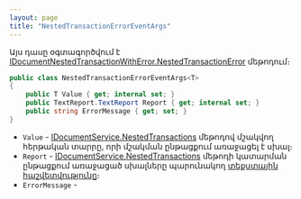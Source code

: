 ```yaml
---
layout: page
title: "NestedTransactionErrorEventArgs" 
---
```


Այս դասը օգտագործվում է [IDocumentNestedTransactionWithError.NestedTransactionError](../IDocumentNestedTransactionWithError/NestedTransactionError.md) մեթոդում։

```c#
public class NestedTransactionErrorEventArgs<T>
{
    public T Value { get; internal set; }    
    public TextReport.TextReport Report { get; internal set; }   
    public string ErrorMessage { get; set; }
}
```

* `Value` - [IDocumentService.NestedTransactions](../../services/IDocumentService/NestedTransactions.md) մեթոդով մշակվող հերթական տարրը, որի մշակման ընթացքում առաջացել է սխալ։
* `Report` - [IDocumentService.NestedTransactions](../../services/IDocumentService/NestedTransactions.md) մեթոդի կատարման ընթացքում առաջացած սխալները պարունակող [տեքստային հաշվետվությունը](../TextReport.md)։
* `ErrorMessage` - 